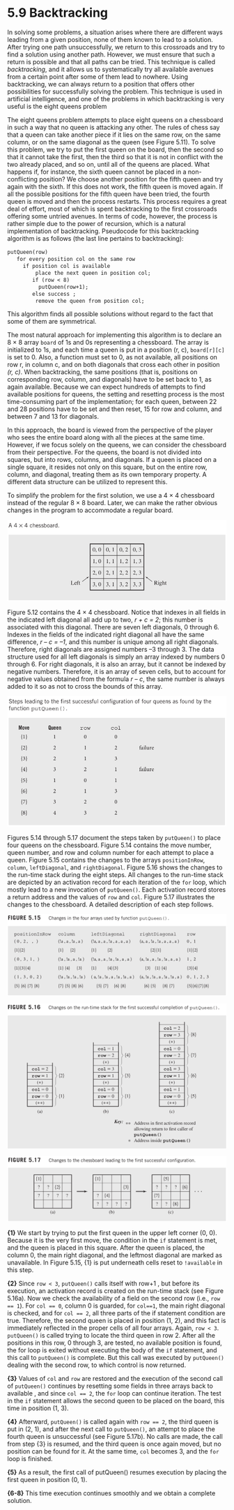 # 5.9 Backtracking

In solving some problems, a situation arises where there are different ways leading from a given position, none of them known to lead to a solution. After trying one path unsuccessfully, we return to this crossroads and try to find a solution using another path. However, we must ensure that such a return is possible and that all paths can be tried. This technique is called *backtracking*, and it allows us to systematically try
all available avenues from a certain point after some of them lead to nowhere. Using backtracking, we can always return to a position that offers other possibilities for successfully solving the problem. This technique is used in artificial intelligence, and one of the problems in which backtracking is very useful is the eight queens problem

The eight queens problem attempts to place eight queens on a chessboard in such a way that no queen is attacking any other. The rules of chess say that a queen can take another piece if it lies on the same row, on the same column, or on the same diagonal as the queen (see Figure 5.11). To solve this problem, we try to put the first queen on the board, then the second so that it cannot take the first, then the third so that it is not in conflict with the two already placed, and so on, until all of the queens are placed. What happens if, for instance, the sixth queen cannot be placed in a non-conflicting position? We choose another position for the fifth queen and try again with the sixth. If this does not work, the fifth queen is moved again. If all the possible positions for the fifth queen have been tried, the fourth queen is moved and then the process restarts. This process requires a great deal of effort, most of which is spent backtracking to the first crossroads offering some untried avenues. In terms of code,
however, the process is rather simple due to the power of recursion, which is a natural implementation of backtracking. Pseudocode for this backtracking algorithm is as follows (the last line pertains to backtracking):

```
putQueen(row)
   for every position col on the same row
     if position col is available
         place the next queen in position col;
        if (row < 8)
          putQueen(row+1);
        else success ;
         remove the queen from position col;
```

This algorithm finds all possible solutions without regard to the fact that some of them are symmetrical.

The most natural approach for implementing this algorithm is to declare an 8 × 8 array `board` of 1s and 0s representing a chessboard. The array is initialized to 1s, and each time a queen is put in a position (r, c), `board[r][c]` is set to 0. Also, a function must set to 0, as not available, all positions on row r, in column c, and on both diagonals that cross each other in position *(r, c)*. When backtracking, the same
positions (that is, positions on corresponding row, column, and diagonals) have to be set back to 1, as again available. Because we can expect hundreds of attempts to find available positions for queens, the setting and resetting process is the most time-consuming part of the implementation; for each queen, between 22 and 28 positions have to be set and then reset, 15 for row and column, and between 7 and 13 for diagonals.

In this approach, the board is viewed from the perspective of the player who sees the entire board along with all the pieces at the same time. However, if we focus solely on the queens, we can consider the chessboard from their perspective. For the queens, the board is not divided into squares, but into rows, columns, and diagonals. If a queen is placed on a single square, it resides not only on this square, but on the entire
row, column, and diagonal, treating them as its own temporary property. A different data structure can be utilized to represent this.

To simplify the problem for the first solution, we use a 4 × 4 chessboard instead of the regular 8 × 8 board. Later, we can make the rather obvious changes in the program to accommodate a regular board.

![Figure 5.12](./fig-5.12.png)

Figure 5.12 contains the 4 × 4 chessboard. Notice that indexes in all fields in the indicated left diagonal all add up to two, *r + c = 2*; this number is associated with this ­diagonal. There are seven left diagonals, 0 through 6. Indexes in the fields of the indicated right diagonal all have the same difference, *r – c = –1*, and this number is unique among all right diagonals. Therefore, right diagonals are assigned numbers –3 through 3. The data structure used for all left diagonals is simply an array indexed by numbers 0 through 6. For right diagonals, it is also an array, but it cannot be indexed by negative numbers. Therefore, it is an array of seven cells, but to account for negative values obtained from the formula *r – c*, the same number is always added to it so as not to cross the bounds of this array.

![Figure 5.15](./fig-5.14.png)

Figures 5.14 through 5.17 document the steps taken by `putQueen()` to place four queens on the chessboard. Figure 5.14 contains the move number, queen number, and row and column number for each attempt to place a queen. Figure 5.15 contains the changes to the arrays `positionInRow`, `column`, `leftDiagonal`, and `rightDiagonal`. Figure 5.16 shows the changes to the run-time stack during the eight steps. All changes to the run-time stack are depicted by an activation record for each iteration of the `for` loop, which mostly lead to a new invocation of `putQueen()`. Each
activation record stores a return address and the values of `row` and `col`. Figure 5.17 illustrates the changes to the chessboard. A detailed description of each step follows.

![Figure 5.15](./fig-5.15.png)

![Figure 5.16](./fig-5.16.png)

![Figure 5.17](./fig-5.17.png)

**{1}** We start by trying to put the first queen in the upper left corner (0, 0). Because it is the very first move, the condition in the `if` statement is met, and the queen is placed in this square. After the queen is placed, the column 0, the main right diagonal, and the leftmost diagonal are marked as unavailable. In Figure 5.15, {1} is put underneath cells reset to `!available` in this step.

**{2}** Since `row < 3`, `putQueen()` calls itself with row+1 , but before its execution, an activation record is created on the run-time stack (see Figure 5.16a). Now we check the availability of a field on the second row (i.e., `row == 1`). For `col == 0`, column 0 is guarded, for
`col==1`, the main right diagonal is checked, and for `col == 2`, all three parts of the if statement condition are true. Therefore, the second queen is placed in position (1, 2), and this fact is immediately reflected in the proper cells of all four arrays. Again, `row < 3`. `putQueen()` is called trying to locate the third queen in row 2. After all the positions in this row, 0 through 3, are tested, no available position is found, the for loop is exited without executing the body of the `if` statement, and this call to `putQueen()` is complete. But this call was executed by `putQueen()` dealing with the second row, to which control is now returned.

**{3}** Values of `col` and `row` are restored and the execution of the second call of `putQueen()` continues by resetting some fields in three arrays back to available , and since `col == 2`, the `for` loop can continue iteration. The test in the `if` statement allows the second queen to be placed on the board, this time in position (1, 3).

**{4}** Afterward, `putQueen()` is called again with `row == 2`, the third queen is put in (2, 1), and after the next call to `putQueen()`, an attempt to place the fourth queen is unsuccessful (see Figure 5.17b). No calls are made, the call from step {3} is resumed, and the third queen is once again moved, but no position can be found for it. At the same time, `col` becomes 3, and the `for` loop is finished.

**{5}** As a result, the first call of putQueen() resumes execution by placing the first queen in position (0, 1).

**{6-8}** This time execution continues smoothly and we obtain a complete solution.